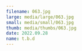 ```yaml
---
filename: 063.jpg
large: media/large/063.jpg
small: media/small/063.jpg
thumb: media/thumbs/063.jpg
date: 2022.09.28
name: t.b.d
---
```


